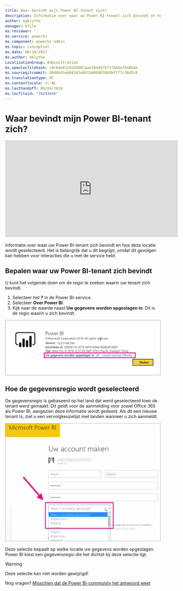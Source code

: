 ```yaml
---
title: Waar bevindt mijn Power BI-tenant zich?
description: Informatie over waar uw Power BI-tenant zich bevindt en hoe deze locatie wordt geselecteerd. Het is belangrijk dat u dit begrijpt, omdat dit gevolgen kan hebben voor interacties die u met de service hebt.
author: mgblythe
manager: kfile
ms.reviewer: ''
ms.service: powerbi
ms.component: powerbi-admin
ms.topic: conceptual
ms.date: 08/10/2017
ms.author: mblythe
LocalizationGroup: Administration
ms.openlocfilehash: c0c6de63292d3087aaa78dd97b73f868ef9d804e
ms.sourcegitcommit: 80d6b45eb84243e801b60b9038b9bff77c30d5c8
ms.translationtype: HT
ms.contentlocale: nl-NL
ms.lasthandoff: 06/04/2018
ms.locfileid: "34293646"
---
```

# <a name="where-is-my-power-bi-tenant-located"></a>Waar bevindt mijn Power BI-tenant zich?
<iframe width="560" height="315" src="https://www.youtube.com/embed/0fOxaHJPvdM?showinfo=0" frameborder="0" allowfullscreen></iframe>

Informatie over waar uw Power BI-tenant zich bevindt en hoe deze locatie wordt geselecteerd. Het is belangrijk dat u dit begrijpt, omdat dit gevolgen kan hebben voor interacties die u met de service hebt.

## <a name="how-to-determine-where-your-power-bi-tenant-is-located"></a>Bepalen waar uw Power BI-tenant zich bevindt
U kunt het volgende doen om de regio te zoeken waarin uw tenant zich bevindt.

1. Selecteer het **?** in de Power BI-service.
2. Selecteer **Over Power BI**.
3. Kijk naar de waarde naast **Uw gegevens worden opgeslagen in**. Dit is de regio waarin u zich bevindt.

![](media/service-admin-where-is-my-tenant-located/power-bi-data-region.png)

## <a name="how-the-data-region-is-selected"></a>Hoe de gegevensregio wordt geselecteerd
De gegevensregio is gebaseerd op het land dat werd geselecteerd toen de tenant werd gemaakt. Dit geldt voor de aanmelding voor zowel Office 365 als Power BI, aangezien deze informatie wordt gedeeld. Als dit een nieuwe tenant is, ziet u een vervolgkeuzelijst met landen wanneer u zich aanmeldt.

![](media/service-admin-where-is-my-tenant-located/sign-up-country-selection.png)

Deze selectie bepaalt op welke locatie uw gegevens worden opgeslagen. Power BI kiest een gegevensregio die het dichtst bij deze selectie ligt.

> [!WARNING]
> Deze selectie kan niet worden gewijzigd!
> 
> 

Nog vragen? [Misschien dat de Power BI-community het antwoord weet](http://community.powerbi.com/)

